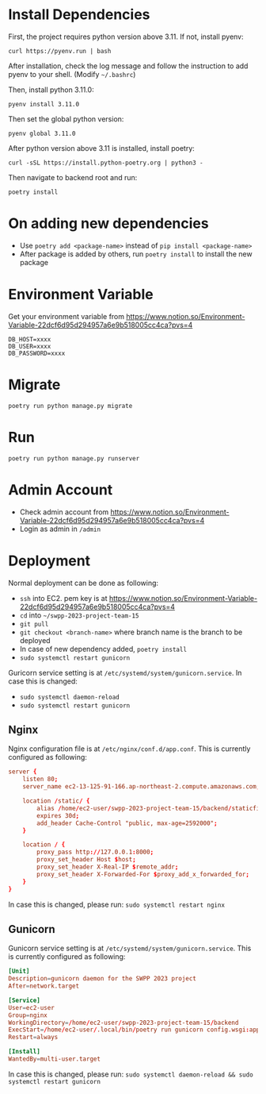 # Install Dependencies

First, the project requires python version above 3.11. If not, install pyenv:

`curl https://pyenv.run | bash`

After installation, check the log message and follow the instruction to add pyenv to your shell. (Modify `~/.bashrc`)

Then, install python 3.11.0:

`pyenv install 3.11.0`

Then set the global python version:

`pyenv global 3.11.0`

After python version above 3.11 is installed, install poetry:

`curl -sSL https://install.python-poetry.org | python3 -`

Then navigate to backend root and run:

`poetry install`

# On adding new dependencies

- Use `poetry add <package-name>` instead of `pip install <package-name>`
- After package is added by others, run `poetry install` to install the new package

# Environment Variable
Get your environment variable from https://www.notion.so/Environment-Variable-22dcf6d95d294957a6e9b518005cc4ca?pvs=4

```
DB_HOST=xxxx
DB_USER=xxxx
DB_PASSWORD=xxxx
```

# Migrate
`poetry run python manage.py migrate`

# Run
`poetry run python manage.py runserver`

# Admin Account

- Check admin account from https://www.notion.so/Environment-Variable-22dcf6d95d294957a6e9b518005cc4ca?pvs=4
- Login as admin in `/admin`

# Deployment

Normal deployment can be done as following:
- `ssh` into EC2. pem key is at https://www.notion.so/Environment-Variable-22dcf6d95d294957a6e9b518005cc4ca?pvs=4
- `cd` into `~/swpp-2023-project-team-15`
- `git pull`
- `git checkout <branch-name>` where branch name is the branch to be deployed
- In case of new dependency added, `poetry install`
- `sudo systemctl restart gunicorn`

Guricorn service setting is at `/etc/systemd/system/gunicorn.service`. In case this is changed:
- `sudo systemctl daemon-reload`
- `sudo systemctl restart gunicorn`

## Nginx

Nginx configuration file is at `/etc/nginx/conf.d/app.conf`. This is currently configured as following:

```conf
server {
    listen 80;
    server_name ec2-13-125-91-166.ap-northeast-2.compute.amazonaws.com;

    location /static/ {
        alias /home/ec2-user/swpp-2023-project-team-15/backend/staticfiles/;
        expires 30d;
        add_header Cache-Control "public, max-age=2592000";
    }

    location / {
        proxy_pass http://127.0.0.1:8000;
        proxy_set_header Host $host;
        proxy_set_header X-Real-IP $remote_addr;
        proxy_set_header X-Forwarded-For $proxy_add_x_forwarded_for;
    }
}

```

In case this is changed, please run: `sudo systemctl restart nginx`

## Gunicorn

Gunicorn service setting is at `/etc/systemd/system/gunicorn.service`. This is currently configured as following:

```conf
[Unit]
Description=gunicorn daemon for the SWPP 2023 project
After=network.target

[Service]
User=ec2-user
Group=nginx
WorkingDirectory=/home/ec2-user/swpp-2023-project-team-15/backend
ExecStart=/home/ec2-user/.local/bin/poetry run gunicorn config.wsgi:application --bind 127.0.0.1:8000
Restart=always

[Install]
WantedBy=multi-user.target
```

In case this is changed, please run: `sudo systemctl daemon-reload && sudo systemctl restart gunicorn`
